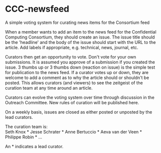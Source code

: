 # CCC-newsfeed
A simple voting system for curating news items for the Consortium feed

When a member wants to add an item to the news feed for the Confidential Computing Consortium, they should create an issue. The issue title should be the 'headline' and the body of the issue should start with the URL to the article. Add labels if appropriate, e.g. technical, news, journal, etc.

Curators then get an opportunity to vote. Don't vote for your own submissions. It is assumed you approve of a submission if you created the issue. 3 thumbs up or 3 thumbs down (reaction on issue) is the simple test for publication to the news feed. If a curator votes up or down, they are welcome to add a comment as to why the article should or shouldn't be posted. This allows curators (and viewers) to see the zeitgeist of the curation team at any time around an article. 

Curators can evolve the voting system over time through discussion in the Outreach Committee. New rules of curation will be published here. 

On a weekly basis, issues are closed as either posted or unposted by the lead curators. 

The curation team is:  
Seth Knox *
Jesse Schrater *
Anne Bertuccio *
Aeva van der Veen *
Philippe Robin *
... 

An * indicates a lead curator.
